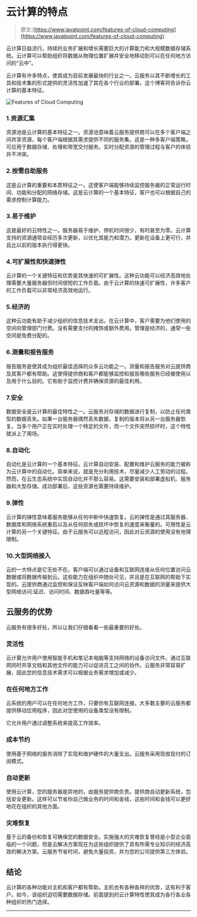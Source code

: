 # 云计算的特点

> 原文:[https://www.javatpoint.com/features-of-cloud-computing](https://www.javatpoint.com/features-of-cloud-computing)

云计算日益流行。持续的业务扩展和增长需要巨大的计算能力和大规模数据存储系统。云计算可以帮助组织将数据从物理位置扩展并安全地移动到可以在任何地方访问的“云中”。

云计算有许多特点，使其成为目前发展最快的行业之一。云服务以其不断增长的工具和技术集的形式提供的灵活性加速了其在各个行业的部署。这个博客将告诉你云计算的基本特征。

![Features of Cloud Computing](../Images/86a5ca10362436f56349ae1ea4a804a0.png)

### 1.资源汇集

资源池是云计算的基本特征之一。资源池意味着云服务提供商可以在多个客户端之间共享资源，每个客户端根据其需求提供不同的服务集。这是一种多客户端策略，可应用于数据存储、处理和带宽交付服务。实时分配资源的管理过程与客户的体验并不冲突。

### 2.按需自助服务

这是云计算的重要和本质特征之一。这使客户端能够持续监控服务器的正常运行时间、功能和分配的网络存储。这是云计算的一个基本特征，客户也可以根据自己的需求控制计算能力。

### 3.易于维护

这是最好的云特性之一。服务器易于维护，停机时间很少，有时甚至为零。云计算支持的资源通常会经历多次更新，以优化其能力和潜力。更新在设备上更可行，并且比以前的版本执行得更快。

### 4.可扩展性和快速弹性

云计算的一个关键特征和优势是其快速的可扩展性。这种云功能可以经济高效地处理需要大量服务器但时间很短的工作负载。由于云计算的快速可扩展性，许多客户的工作负载可以非常经济高效地运行。

### 5.经济的

这种云功能有助于减少组织的信息技术支出。在云计算中，客户需要为他们使用的空间向管理部门付费。没有需要支付的掩饰或额外费用。管理是经济的，通常一些空间是免费分配的。

### 6.测量和报告服务

报告服务是使其成为组织最佳选择的众多云功能之一。测量和报告服务对云提供商及其客户都有帮助。这使得提供商和客户都能够监控和报告哪些服务已经被使用以及用于什么目的。它有助于监控计费并确保资源的最佳利用。

### 7.安全

数据安全是云计算的最佳特性之一。云服务对存储的数据进行复制，以防止任何类型的数据丢失。如果一台服务器偶然丢失数据，复制的版本将从另一台服务器恢复。当多个用户正在实时处理一个特定的文件，而一个文件突然损坏时，这个特性就派上了用场。

### 8.自动化

自动化是云计算的一个基本特征。云计算自动安装、配置和维护云服务的能力被称为云计算中的自动化。简单来说，就是充分利用技术，尽量减少人工劳动的过程。然而，在云生态系统中实现自动化并不那么容易。这需要安装和部署虚拟机、服务器和大型存储。成功部署后，这些资源也需要持续维护。

### 9.弹性

云计算的弹性意味着服务能够从任何中断中快速恢复。云的弹性是通过其服务器、数据库和网络系统重启以及从任何损失或损坏中恢复的速度来衡量的。可用性是云计算的另一个关键特征。由于云服务可以远程访问，因此对云资源的使用没有地理限制。

### 10.大型网络接入

云的一大特点是它无处不在。客户端可以通过设备和互联网连接从任何位置访问云数据或将数据传输到云。这些能力在组织中随处可见，并且是在互联网的帮助下实现的。云提供商通过监控和保证反映客户端如何访问云资源和数据的测量来提供大型网络访问:延迟、访问时间、数据吞吐量等等。

## 云服务的优势

云服务有很多好处，所以让我们仔细看看一些最重要的好处。

### 灵活性

云计算允许用户使用智能手机和笔记本电脑等支持网络的设备访问文件。通过互联网同时共享文档和其他文件的能力可以促进员工之间的协作。云服务非常容易扩展，因此您的信息技术需求可以根据业务需求增加或减少。

### 在任何地方工作

云系统的用户可以在任何地方工作，只要你有互联网连接。大多数主要的云服务都提供移动应用程序，因此对您使用的设备类型没有限制。

它允许用户通过调整系统来提高工作效率。

### 成本节约

使用基于网络的服务消除了实现和维护硬件的大量支出。云服务采用现收现付的订阅模式。

### 自动更新

使用云计算，您的服务器是异地的，由服务提供商负责。提供商自动更新系统，包括安全更新。这样可以节省你自己做业务的时间和金钱，这些时间和金钱可以更好地花在组织的其他方面。

### 灾难恢复

基于云的备份和恢复可确保您的数据安全。实施强大的灾难恢复曾经是小型企业面临的一个问题，但是云解决方案现在为这些组织提供了具有所需专业知识的经济高效的解决方案。云服务节省时间，避免大量投资，并为您的公司提供第三方体验。

## 结论

云计算的各种功能对主机和客户都有帮助。主机也有各种各样的优势，这有利于客户。如今，该组织迫切需要数据存储。前面提到的云计算特性使其成为各行各业各种组织的热门选择。

* * *
